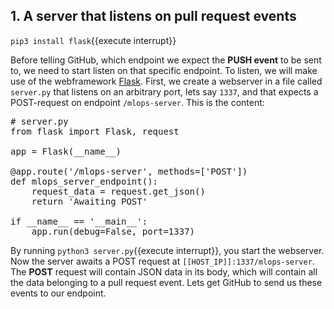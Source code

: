 ## 1. A server that listens on pull request events 
`pip3 install flask`{{execute interrupt}}

Before telling GitHub, which endpoint we expect the __PUSH event__ to be sent to, we need to start listen on that specific endpoint. To listen, we will make use of the webframework [Flask](https://flask.palletsprojects.com/en/1.1.x/). First, we create a webserver in a file called `server.py` that listens on an arbitrary port, lets say `1337`, and that expects a POST-request on endpoint `/mlops-server`. This is the content: 

<pre class="file" data-filename="server.py" data-target="prepend">
# server.py
from flask import Flask, request

app = Flask(__name__)

@app.route('/mlops-server', methods=['POST'])
def mlops_server_endpoint():
    request_data = request.get_json()
    return 'Awaiting POST'
    
if __name__ == '__main__':
    app.run(debug=False, port=1337)
</pre>

By running `python3 server.py`{{execute interrupt}}, you start the webserver. Now the server awaits a POST request at `[[HOST_IP]]:1337/mlops-server`. The __POST__ request will contain JSON data in its body, which will contain all the data belonging to a pull request event. Lets get GitHub to send us these events to our endpoint.